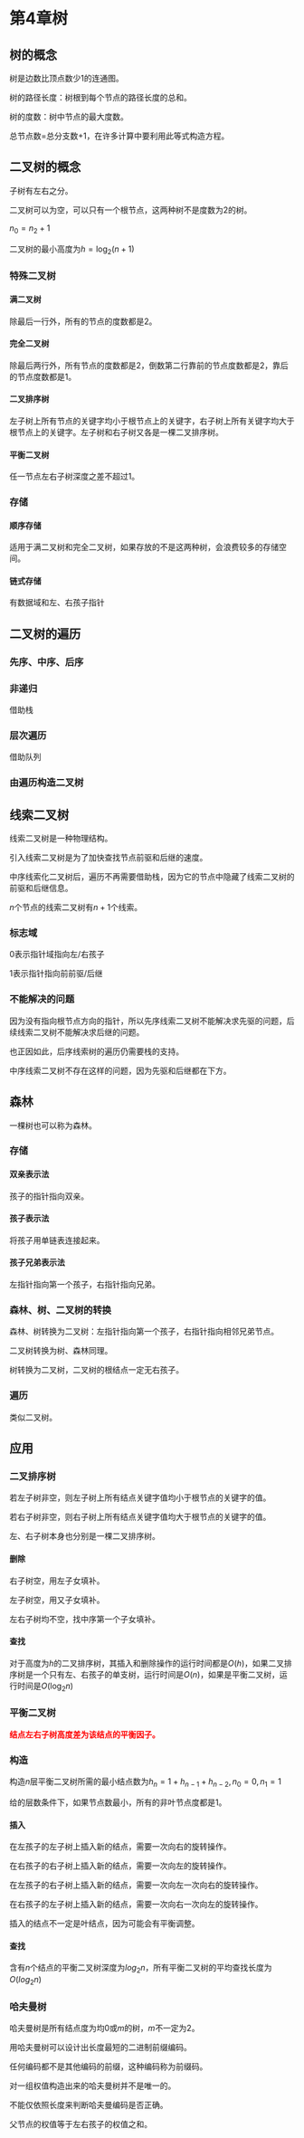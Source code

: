 # 第4章树

## 树的概念

树是边数比顶点数少1的连通图。

树的路径长度：树根到每个节点的路径长度的总和。

树的度数：树中节点的最大度数。

总节点数=总分支数+1，在许多计算中要利用此等式构造方程。

## 二叉树的概念

子树有左右之分。

二叉树可以为空，可以只有一个根节点，这两种树不是度数为2的树。

$n_0=n_2+1$

二叉树的最小高度为$h=\log_2(n+1)$

### 特殊二叉树

#### 满二叉树

除最后一行外，所有的节点的度数都是2。

#### 完全二叉树

除最后两行外，所有节点的度数都是2，倒数第二行靠前的节点度数都是2，靠后的节点度数都是1。

#### 二叉排序树

左子树上所有节点的关键字均小于根节点上的关键字，右子树上所有关键字均大于根节点上的关键字。左子树和右子树又各是一棵二叉排序树。

#### 平衡二叉树

任一节点左右子树深度之差不超过1。

### 存储

#### 顺序存储

适用于满二叉树和完全二叉树，如果存放的不是这两种树，会浪费较多的存储空间。

#### 链式存储

有数据域和左、右孩子指针



## 二叉树的遍历

### 先序、中序、后序

### 非递归

借助栈

### 层次遍历

借助队列

### 由遍历构造二叉树



## 线索二叉树

线索二叉树是一种物理结构。

引入线索二叉树是为了加快查找节点前驱和后继的速度。

中序线索化二叉树后，遍历不再需要借助栈，因为它的节点中隐藏了线索二叉树的前驱和后继信息。

$n$个节点的线索二叉树有$n+1$个线索。

### 标志域

0表示指针域指向左/右孩子

1表示指针指向前前驱/后继

### 不能解决的问题

因为没有指向根节点方向的指针，所以先序线索二叉树不能解决求先驱的问题，后续线索二叉树不能解决求后继的问题。

也正因如此，后序线索树的遍历仍需要栈的支持。

中序线索二叉树不存在这样的问题，因为先驱和后继都在下方。

## 森林

一棵树也可以称为森林。

### 存储

#### 双亲表示法

孩子的指针指向双亲。

#### 孩子表示法

将孩子用单链表连接起来。

#### 孩子兄弟表示法

左指针指向第一个孩子，右指针指向兄弟。

### 森林、树、二叉树的转换

森林、树转换为二叉树：左指针指向第一个孩子，右指针指向相邻兄弟节点。

二叉树转换为树、森林同理。

树转换为二叉树，二叉树的根结点一定无右孩子。

### 遍历

类似二叉树。



## 应用

### 二叉排序树

若左子树非空，则左子树上所有结点关键字值均小于根节点的关键字的值。

若右子树非空，则右子树上所有结点关键字值均大于根节点的关键字的值。

左、右子树本身也分别是一棵二叉排序树。

#### 删除

右子树空，用左子女填补。

左子树空，用又子女填补。

左右子树均不空，找中序第一个子女填补。

#### 查找

对于高度为$h$的二叉排序树，其插入和删除操作的运行时间都是$O(h)$，如果二叉排序树是一个只有左、右孩子的单支树，运行时间是$O(n)$，如果是平衡二叉树，运行时间是$O(\log_2 n)$

### 平衡二叉树

**<font color=red>结点左右子树高度差为该结点的平衡因子。</font>**

### 构造

构造$n$层平衡二叉树所需的最小结点数为$h_n=1+h_{n-1}+h_{n-2}, n_0=0, n_1=1$

给的层数条件下，如果节点数最小，所有的非叶节点度都是1。

#### 插入

在左孩子的左子树上插入新的结点，需要一次向右的旋转操作。

在右孩子的右子树上插入新的结点，需要一次向左的旋转操作。

在左孩子的右子树上插入新的结点，需要一次向左一次向右的旋转操作。

在右孩子的左子树上插入新的结点，需要一次向右一次向左的旋转操作。

插入的结点不一定是叶结点，因为可能会有平衡调整。

#### 查找

含有$n$个结点的平衡二叉树深度为$log_2 n$，所有平衡二叉树的平均查找长度为$O(log_2 n)$

### 哈夫曼树

哈夫曼树是所有结点度为均0或$m$的树，$m$不一定为2。

用哈夫曼树可以设计出长度最短的二进制前缀编码。

任何编码都不是其他编码的前缀，这种编码称为前缀码。

对一组权值构造出来的哈夫曼树并不是唯一的。

不能仅依照长度来判断哈夫曼编码是否正确。

父节点的权值等于左右孩子的权值之和。